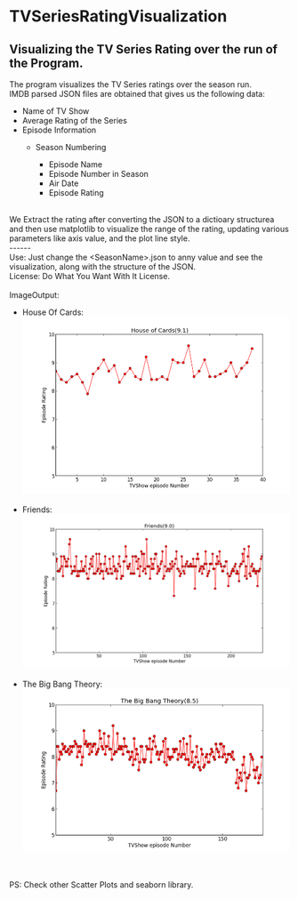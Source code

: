 # TVSeriesRatingVisualization
Visualizing the TV Series Rating over the run of the Program.<br>
-----
The program visualizes the TV Series ratings over the season run.<br>
IMDB parsed JSON files are obtained that gives us the following data:<br>
<ul>
<li>Name of TV Show</li>
<li>Average Rating of the Series</li>
<li>Episode Information</li>
<ul>
<li>Season Numbering</li>
<ul>
<li>Episode Name</li>
<li>Episode Number in Season</li>
<li>Air Date</li>
<li>Episode Rating</li>
</ul>
</ul>
</ul>
<br>
We Extract the rating after converting the JSON to a dictioary structurea and then use matplotlib to visualize the range of the rating, updating 
various parameters like axis value, and the plot line style.<br>
------<br>
Use: Just change the &lt;SeasonName&gt;.json to anny value and see the visualization, along with the structure of the JSON.<br>
License: Do What You Want With It License.<br><br>
ImageOutput:<br>
<ul>
<li>House Of Cards:</li>
<img src="test.png"><br><br>
<li>Friends:</li>
<img src="test1.png"><br><br>
<li>The Big Bang Theory:</li>
<img src="test2.png"><br><br>
</ul>
<br>
PS: Check other Scatter Plots and seaborn library.
